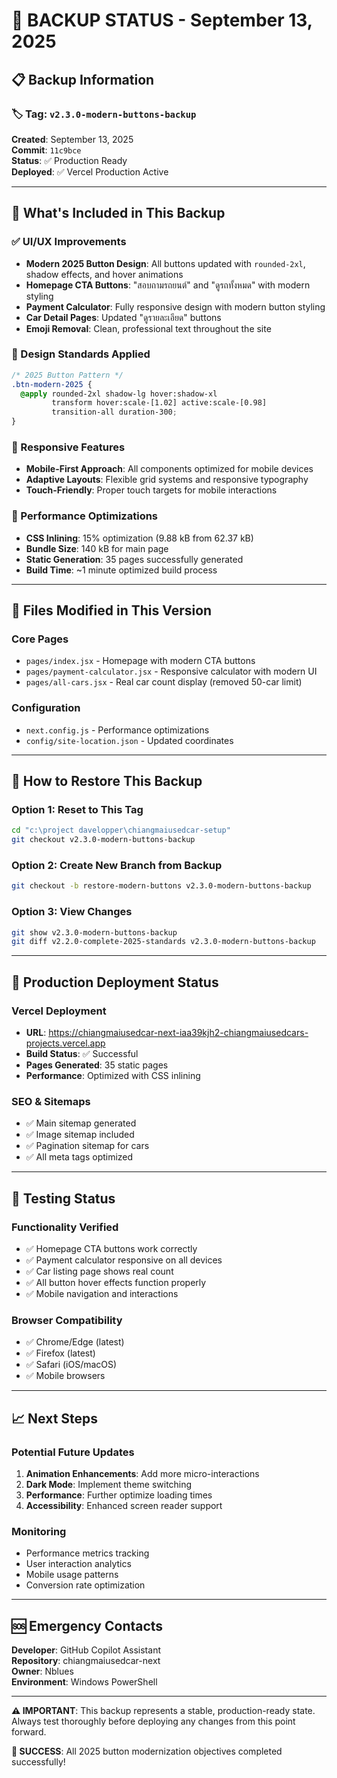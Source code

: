 # 🔄 BACKUP STATUS - September 13, 2025

## 📋 Backup Information

### 🏷️ Tag: `v2.3.0-modern-buttons-backup`

**Created**: September 13, 2025  
**Commit**: `11c9bce`  
**Status**: ✅ Production Ready  
**Deployed**: ✅ Vercel Production Active

---

## 🎯 What's Included in This Backup

### ✅ UI/UX Improvements

- **Modern 2025 Button Design**: All buttons updated with `rounded-2xl`, shadow effects, and hover animations
- **Homepage CTA Buttons**: "สอบถามรถยนต์" and "ดูรถทั้งหมด" with modern styling
- **Payment Calculator**: Fully responsive design with modern button styling
- **Car Detail Pages**: Updated "ดูรายละเอียด" buttons
- **Emoji Removal**: Clean, professional text throughout the site

### 🎨 Design Standards Applied

```css
/* 2025 Button Pattern */
.btn-modern-2025 {
  @apply rounded-2xl shadow-lg hover:shadow-xl 
         transform hover:scale-[1.02] active:scale-[0.98] 
         transition-all duration-300;
}
```

### 📱 Responsive Features

- **Mobile-First Approach**: All components optimized for mobile devices
- **Adaptive Layouts**: Flexible grid systems and responsive typography
- **Touch-Friendly**: Proper touch targets for mobile interactions

### 🚀 Performance Optimizations

- **CSS Inlining**: 15% optimization (9.88 kB from 62.37 kB)
- **Bundle Size**: 140 kB for main page
- **Static Generation**: 35 pages successfully generated
- **Build Time**: ~1 minute optimized build process

---

## 📁 Files Modified in This Version

### Core Pages

- `pages/index.jsx` - Homepage with modern CTA buttons
- `pages/payment-calculator.jsx` - Responsive calculator with modern UI
- `pages/all-cars.jsx` - Real car count display (removed 50-car limit)

### Configuration

- `next.config.js` - Performance optimizations
- `config/site-location.json` - Updated coordinates

---

## 🔄 How to Restore This Backup

### Option 1: Reset to This Tag

```bash
cd "c:\project davelopper\chiangmaiusedcar-setup"
git checkout v2.3.0-modern-buttons-backup
```

### Option 2: Create New Branch from Backup

```bash
git checkout -b restore-modern-buttons v2.3.0-modern-buttons-backup
```

### Option 3: View Changes

```bash
git show v2.3.0-modern-buttons-backup
git diff v2.2.0-complete-2025-standards v2.3.0-modern-buttons-backup
```

---

## 🌟 Production Deployment Status

### Vercel Deployment

- **URL**: https://chiangmaiusedcar-next-iaa39kjh2-chiangmaiusedcars-projects.vercel.app
- **Build Status**: ✅ Successful
- **Pages Generated**: 35 static pages
- **Performance**: Optimized with CSS inlining

### SEO & Sitemaps

- ✅ Main sitemap generated
- ✅ Image sitemap included
- ✅ Pagination sitemap for cars
- ✅ All meta tags optimized

---

## 🧪 Testing Status

### Functionality Verified

- ✅ Homepage CTA buttons work correctly
- ✅ Payment calculator responsive on all devices
- ✅ Car listing page shows real count
- ✅ All button hover effects function properly
- ✅ Mobile navigation and interactions

### Browser Compatibility

- ✅ Chrome/Edge (latest)
- ✅ Firefox (latest)
- ✅ Safari (iOS/macOS)
- ✅ Mobile browsers

---

## 📈 Next Steps

### Potential Future Updates

1. **Animation Enhancements**: Add more micro-interactions
2. **Dark Mode**: Implement theme switching
3. **Performance**: Further optimize loading times
4. **Accessibility**: Enhanced screen reader support

### Monitoring

- Performance metrics tracking
- User interaction analytics
- Mobile usage patterns
- Conversion rate optimization

---

## 🆘 Emergency Contacts

**Developer**: GitHub Copilot Assistant  
**Repository**: chiangmaiusedcar-next  
**Owner**: Nblues  
**Environment**: Windows PowerShell

---

**⚠️ IMPORTANT**: This backup represents a stable, production-ready state. Always test thoroughly before deploying any
changes from this point forward.

**🎉 SUCCESS**: All 2025 button modernization objectives completed successfully!
